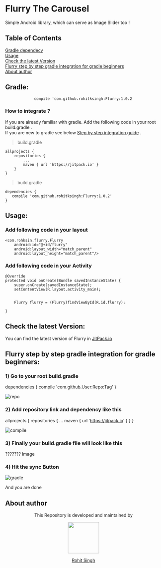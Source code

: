 # **Flurry The Carousel**
Simple Android library, which can serve as Image Slider too !

## Table of Contents  
[Gradle dependecy](#gradledependency)  
[Usage](#usage)  
[Check the latest Version](#latestVersion)  
[Flurry step by step gradle integration for gradle beginners](#stepbystepgradle)  
[About author](#aboutAuthor)



<a name="gradledependency"/>     

## **Gradle:** 
 `             
compile 'com.github.rohitksingh:Flurry:1.0.2                                                                                                                       
`

<a name="Header"/>

### **How to integrate ?** 
If you are already familiar with gradle. Add the following code in your root build.gradle .          
If you are new to gradle see below  [Step by step integration guide](#stepbystepgradle) .

> build.gradle

    allprojects {
		repositories {
			...
			maven { url 'https://jitpack.io' }
		}
	}

> build.gradle

    dependencies {
       compile 'com.github.rohitksingh:Flurry:1.0.2'
    }

<a name="usage"/>

## **Usage:**

### **Add following code in your layout**

    <com.rohksin.flurry.Flurry
        android:id="@+id/flurry"
        android:layout_width="match_parent"
        android:layout_height="match_parent"/>

### **Add following code in your Activity**

    @Override
    protected void onCreate(Bundle savedInstanceState) {
        super.onCreate(savedInstanceState);
        setContentView(R.layout.activity_main);
       

        Flurry flurry = (Flurry)findViewById(R.id.flurry);
        
    }

<a name ="latestVersion"/>  
              
## **Check the latest Version:**             
                
You can find the latest version of Flurry in [JitPack.io](https://jitpack.io/#rohitksingh/Flurry-The-Carousel)

 <a name= "stepbystepgradle"/>

## **Flurry step by step gradle integration for gradle beginners:**

### **1)  Go to your root build.gradle**
dependencies {
		compile 'com.github.User:Repo:Tag'
	}

![repo](https://user-images.githubusercontent.com/11274840/30658631-38906c12-9df0-11e7-9625-5dd06f38c2ab.png)

### **2) Add repository link and dependency like this**  


allprojects {
		repositories {
			...
			maven { url 'https://jitpack.io' }
		}
	}
	
![compile](https://user-images.githubusercontent.com/11274840/30658703-6ea1122a-9df0-11e7-873d-32e165c03d80.png)	


### **3) Finally your build.gradle file will look like this** 

??????? Image

### **4) Hit the sync Button**

![gradle](https://user-images.githubusercontent.com/11274840/30658730-8ad314ca-9df0-11e7-886c-ac9d4ed4a7e6.png)

And you are done

<a name="aboutAuthor"/>

## About author
<p align="center">This Repository is developed and maintained by </p>
<p align="center">
  <a href="https://stackoverflow.com/users/4700156/rohit-singh?tab=profile"><img width="100" height="100" src="https://user-images.githubusercontent.com/11274840/30627155-38952a30-9dec-11e7-9072-a00d9a86bdb8.gif">
</p></a>
<a href="https://github.com/rohitksingh/Test-Repository">
<p align="center">
  Rohit Singh
</p>
</a>



